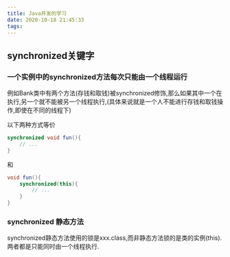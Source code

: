 ```yaml
---
title: Java并发的学习
date: 2020-10-18 21:45:33
tags:
---
```


## synchronized关键字

### 一个实例中的synchronized方法每次只能由一个线程运行

例如Bank类中有两个方法(存钱和取钱)被synchronized修饰,那么如果其中一个在执行,另一个就不能被另一个线程执行,(具体来说就是一个人不能进行存钱和取钱操作,即使在不同的线程下)

以下两种方式等价

```Java
synchronized void fun(){
    // ...
}
```
和
```Java
void fun(){
    synchronized(this){
        // ...
    }
}
```

### synchronized 静态方法

synchronized静态方法使用的锁是xxx.class,而非静态方法锁的是类的实例(this).两者都是只能同时由一个线程执行.

<!-- more -->